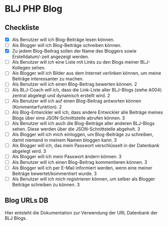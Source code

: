 # BLJ PHP Blog

## Checkliste

- [x] Als Benutzer will ich Blog-Beiträge lesen können.	
- [ ] Als Blogger will ich Blog-Beiträge schreiben können.
- [x] Zu jedem Blog-Beitrag sollen der Name des Bloggers sowie Erstelldatum/-zeit angezeigt werden.	
- [ ] Als Benutzer will ich eine Liste mit Links zu den Blogs meiner BLJ-Kollegen sehen.
- [ ] Als Blogger will ich Bilder aus dem Internet verlinken können, um meine Beiträge interessanter zu machen.
- [ ] Als Benutzer will ich einen Blog-Beitrag bewerten können.	2
- [ ] Als BLJ-Coach will ich, dass die Link-Liste aller BLJ-Blogs (siehe A004) zentral abgelegt und dynamisch erstellt wird.	2
- [ ] Als Benutzer will ich auf einen Blog-Beitrag antworten können (Kommentarfunktion).	2
- [ ] Als Blog-Entwickler will ich, dass andere Entwickler alle Beiträge meines Blogs über eine JSON-Schnittstelle abrufen können.	3
- [ ] Als Benutzer will ich auch die Blog-Beiträge aller anderen BLJ-Blogs sehen. Diese werden über die JSON-Schnittstelle abgeholt. 3
- [ ] Als Blogger will ich mich einloggen, um Blog-Beiträge zu schreiben, damit niemand in meinem Namen bloggen kann.	3
- [ ] Als Blogger will ich, das mein Passwort verschlüsselt in der Datenbank abgelegt wird.	3
- [ ] Als Blogger will ich mein Passwort ändern können.	3
- [ ] Als Benutzer will ich einen Blog-Beitrag kommentieren können.	3
- [ ] Als Blogger will ich per E-Mail informiert werden, wenn eine meiner Beiträge bewertet/kommentiert wurde.	3
- [ ] Als Benutzer will ich mich registrieren können, um selber als Blogger Beiträge schreiben zu können.	3

## Blog URLs DB

Hier entsteht die Dokumentation zur Verwendung der URL Datenbank der BLJ Blogs.
